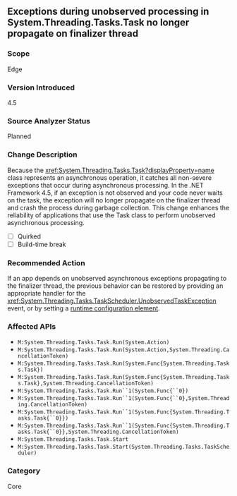 ## Exceptions during unobserved processing in System.Threading.Tasks.Task no longer propagate on finalizer thread

### Scope
Edge

### Version Introduced
4.5

### Source Analyzer Status
Planned

### Change Description

Because the <xref:System.Threading.Tasks.Task?displayProperty=name> class
represents an asynchronous operation, it catches all non-severe exceptions that
occur during asynchronous processing. In the .NET Framework 4.5, if an exception
is not observed and your code never waits on the task, the exception will no
longer propagate on the finalizer thread and crash the process during garbage
collection. This change enhances the reliability of applications that use the
Task class to perform unobserved asynchronous processing.

- [ ] Quirked
- [ ] Build-time break

### Recommended Action

If an app depends on unobserved asynchronous exceptions propagating to the
finalizer thread, the previous behavior can be restored by providing an
appropriate handler for the
<xref:System.Threading.Tasks.TaskScheduler.UnobservedTaskException>
event, or by setting a
[runtime configuration element](~/docs/framework/configure-apps/file-schema/runtime/throwunobservedtaskexceptions-element.md).

### Affected APIs
* `M:System.Threading.Tasks.Task.Run(System.Action)`
* `M:System.Threading.Tasks.Task.Run(System.Action,System.Threading.CancellationToken)`
* `M:System.Threading.Tasks.Task.Run(System.Func{System.Threading.Tasks.Task})`
* `M:System.Threading.Tasks.Task.Run(System.Func{System.Threading.Tasks.Task},System.Threading.CancellationToken)`
* ```M:System.Threading.Tasks.Task.Run``1(System.Func{``0})```
* ```M:System.Threading.Tasks.Task.Run``1(System.Func{``0},System.Threading.CancellationToken)```
* ```M:System.Threading.Tasks.Task.Run``1(System.Func{System.Threading.Tasks.Task{``0}})```
* ```M:System.Threading.Tasks.Task.Run``1(System.Func{System.Threading.Tasks.Task{``0}},System.Threading.CancellationToken)```
* `M:System.Threading.Tasks.Task.Start`
* `M:System.Threading.Tasks.Task.Start(System.Threading.Tasks.TaskScheduler)`

### Category
Core

<!-- breaking change id: 55 -->
